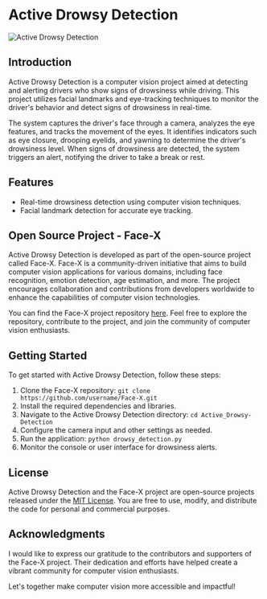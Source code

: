 # Active Drowsy Detection

![Active Drowsy Detection](drowsy_detection.png)

## Introduction
Active Drowsy Detection is a computer vision project aimed at detecting and alerting drivers who show signs of drowsiness while driving. This project utilizes facial landmarks and eye-tracking techniques to monitor the driver's behavior and detect signs of drowsiness in real-time.

The system captures the driver's face through a camera, analyzes the eye features, and tracks the movement of the eyes. It identifies indicators such as eye closure, drooping eyelids, and yawning to determine the driver's drowsiness level. When signs of drowsiness are detected, the system triggers an alert, notifying the driver to take a break or rest.

## Features
- Real-time drowsiness detection using computer vision techniques.
- Facial landmark detection for accurate eye tracking.

## Open Source Project - Face-X
Active Drowsy Detection is developed as part of the open-source project called Face-X. Face-X is a community-driven initiative that aims to build computer vision applications for various domains, including face recognition, emotion detection, age estimation, and more. The project encourages collaboration and contributions from developers worldwide to enhance the capabilities of computer vision technologies.

You can find the Face-X project repository [here](https://github.com/username/Face-X). Feel free to explore the repository, contribute to the project, and join the community of computer vision enthusiasts.

## Getting Started
To get started with Active Drowsy Detection, follow these steps:

1. Clone the Face-X repository: `git clone https://github.com/username/Face-X.git`
2. Install the required dependencies and libraries.
3. Navigate to the Active Drowsy Detection directory: `cd Active_Drowsy-Detection`
4. Configure the camera input and other settings as needed.
5. Run the application: `python drowsy_detection.py`
6. Monitor the console or user interface for drowsiness alerts.

## License
Active Drowsy Detection and the Face-X project are open-source projects released under the [MIT License](LICENSE). You are free to use, modify, and distribute the code for personal and commercial purposes.

## Acknowledgments
I would like to express our gratitude to the contributors and supporters of the Face-X project. Their dedication and efforts have helped create a vibrant community for computer vision enthusiasts.

Let's together make computer vision more accessible and impactful!

